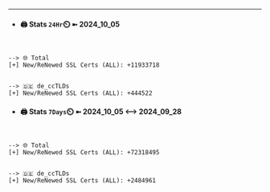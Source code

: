 

---
- #### 🖨️ **Stats** `24Hr`⏲️ ➼ 2024_10_05
```console


--> 🌐 Total
[+] New/ReNewed SSL Certs (ALL): +11933718


--> 🇩🇪 de_ccTLDs
[+] New/ReNewed SSL Certs (ALL): +444522

```

- #### 🖨️ **Stats** `7Days`⏲️ ➼ 2024_10_05 <--> 2024_09_28
```console


--> 🌐 Total
[+] New/ReNewed SSL Certs (ALL): +72318495


--> 🇩🇪 de_ccTLDs
[+] New/ReNewed SSL Certs (ALL): +2484961

```

